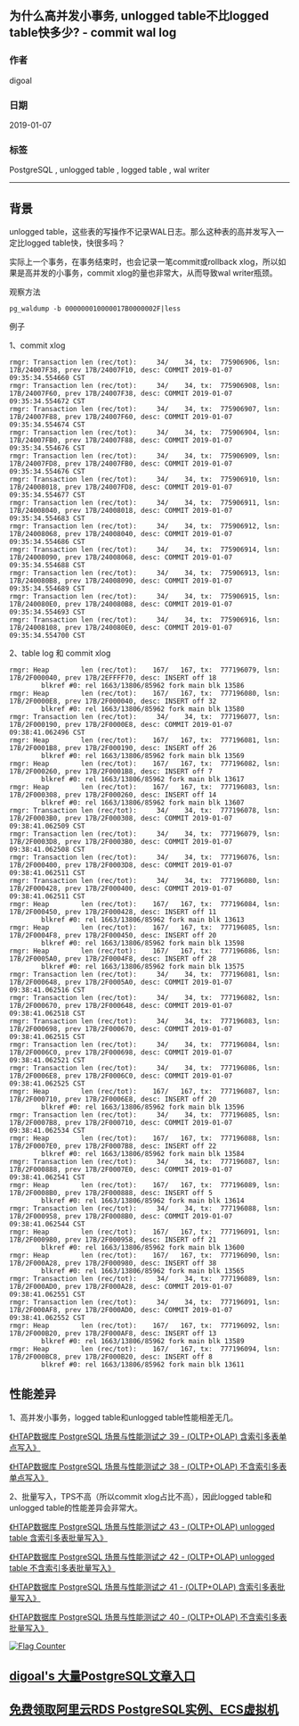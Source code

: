 ## 为什么高并发小事务, unlogged table不比logged table快多少? - commit wal log 
    
### 作者    
digoal    
    
### 日期    
2019-01-07    
    
### 标签    
PostgreSQL , unlogged table , logged table , wal writer    
    
----    
    
## 背景    
unlogged table，这些表的写操作不记录WAL日志。那么这种表的高并发写入一定比logged table快，快很多吗？  
  
实际上一个事务，在事务结束时，也会记录一笔commit或rollback xlog，所以如果是高并发的小事务，commit xlog的量也非常大，从而导致wal writer瓶颈。  
  
观察方法  
  
```  
pg_waldump -b 000000010000017B0000002F|less  
```  
  
例子  
  
1、commit xlog  
  
```  
rmgr: Transaction len (rec/tot):     34/    34, tx:  775906906, lsn: 17B/24007F38, prev 17B/24007F10, desc: COMMIT 2019-01-07 09:35:34.554660 CST  
rmgr: Transaction len (rec/tot):     34/    34, tx:  775906908, lsn: 17B/24007F60, prev 17B/24007F38, desc: COMMIT 2019-01-07 09:35:34.554672 CST  
rmgr: Transaction len (rec/tot):     34/    34, tx:  775906907, lsn: 17B/24007F88, prev 17B/24007F60, desc: COMMIT 2019-01-07 09:35:34.554674 CST  
rmgr: Transaction len (rec/tot):     34/    34, tx:  775906904, lsn: 17B/24007FB0, prev 17B/24007F88, desc: COMMIT 2019-01-07 09:35:34.554676 CST  
rmgr: Transaction len (rec/tot):     34/    34, tx:  775906909, lsn: 17B/24007FD8, prev 17B/24007FB0, desc: COMMIT 2019-01-07 09:35:34.554676 CST  
rmgr: Transaction len (rec/tot):     34/    34, tx:  775906910, lsn: 17B/24008018, prev 17B/24007FD8, desc: COMMIT 2019-01-07 09:35:34.554677 CST  
rmgr: Transaction len (rec/tot):     34/    34, tx:  775906911, lsn: 17B/24008040, prev 17B/24008018, desc: COMMIT 2019-01-07 09:35:34.554683 CST  
rmgr: Transaction len (rec/tot):     34/    34, tx:  775906912, lsn: 17B/24008068, prev 17B/24008040, desc: COMMIT 2019-01-07 09:35:34.554686 CST  
rmgr: Transaction len (rec/tot):     34/    34, tx:  775906914, lsn: 17B/24008090, prev 17B/24008068, desc: COMMIT 2019-01-07 09:35:34.554688 CST  
rmgr: Transaction len (rec/tot):     34/    34, tx:  775906913, lsn: 17B/240080B8, prev 17B/24008090, desc: COMMIT 2019-01-07 09:35:34.554689 CST  
rmgr: Transaction len (rec/tot):     34/    34, tx:  775906915, lsn: 17B/240080E0, prev 17B/240080B8, desc: COMMIT 2019-01-07 09:35:34.554693 CST  
rmgr: Transaction len (rec/tot):     34/    34, tx:  775906916, lsn: 17B/24008108, prev 17B/240080E0, desc: COMMIT 2019-01-07 09:35:34.554700 CST  
```  
  
2、table log 和 commit xlog  
  
```  
rmgr: Heap        len (rec/tot):    167/   167, tx:  777196079, lsn: 17B/2F000040, prev 17B/2EFFFF70, desc: INSERT off 18  
        blkref #0: rel 1663/13806/85962 fork main blk 13586  
rmgr: Heap        len (rec/tot):    167/   167, tx:  777196080, lsn: 17B/2F0000E8, prev 17B/2F000040, desc: INSERT off 32  
        blkref #0: rel 1663/13806/85962 fork main blk 13580  
rmgr: Transaction len (rec/tot):     34/    34, tx:  777196077, lsn: 17B/2F000190, prev 17B/2F0000E8, desc: COMMIT 2019-01-07 09:38:41.062496 CST  
rmgr: Heap        len (rec/tot):    167/   167, tx:  777196081, lsn: 17B/2F0001B8, prev 17B/2F000190, desc: INSERT off 26  
        blkref #0: rel 1663/13806/85962 fork main blk 13569  
rmgr: Heap        len (rec/tot):    167/   167, tx:  777196082, lsn: 17B/2F000260, prev 17B/2F0001B8, desc: INSERT off 7  
        blkref #0: rel 1663/13806/85962 fork main blk 13617  
rmgr: Heap        len (rec/tot):    167/   167, tx:  777196083, lsn: 17B/2F000308, prev 17B/2F000260, desc: INSERT off 14  
        blkref #0: rel 1663/13806/85962 fork main blk 13607  
rmgr: Transaction len (rec/tot):     34/    34, tx:  777196078, lsn: 17B/2F0003B0, prev 17B/2F000308, desc: COMMIT 2019-01-07 09:38:41.062509 CST  
rmgr: Transaction len (rec/tot):     34/    34, tx:  777196079, lsn: 17B/2F0003D8, prev 17B/2F0003B0, desc: COMMIT 2019-01-07 09:38:41.062508 CST  
rmgr: Transaction len (rec/tot):     34/    34, tx:  777196076, lsn: 17B/2F000400, prev 17B/2F0003D8, desc: COMMIT 2019-01-07 09:38:41.062511 CST  
rmgr: Transaction len (rec/tot):     34/    34, tx:  777196080, lsn: 17B/2F000428, prev 17B/2F000400, desc: COMMIT 2019-01-07 09:38:41.062511 CST  
rmgr: Heap        len (rec/tot):    167/   167, tx:  777196084, lsn: 17B/2F000450, prev 17B/2F000428, desc: INSERT off 11  
        blkref #0: rel 1663/13806/85962 fork main blk 13613  
rmgr: Heap        len (rec/tot):    167/   167, tx:  777196085, lsn: 17B/2F0004F8, prev 17B/2F000450, desc: INSERT off 20  
        blkref #0: rel 1663/13806/85962 fork main blk 13598  
rmgr: Heap        len (rec/tot):    167/   167, tx:  777196086, lsn: 17B/2F0005A0, prev 17B/2F0004F8, desc: INSERT off 28  
        blkref #0: rel 1663/13806/85962 fork main blk 13575  
rmgr: Transaction len (rec/tot):     34/    34, tx:  777196081, lsn: 17B/2F000648, prev 17B/2F0005A0, desc: COMMIT 2019-01-07 09:38:41.062516 CST  
rmgr: Transaction len (rec/tot):     34/    34, tx:  777196082, lsn: 17B/2F000670, prev 17B/2F000648, desc: COMMIT 2019-01-07 09:38:41.062518 CST  
rmgr: Transaction len (rec/tot):     34/    34, tx:  777196083, lsn: 17B/2F000698, prev 17B/2F000670, desc: COMMIT 2019-01-07 09:38:41.062515 CST  
rmgr: Transaction len (rec/tot):     34/    34, tx:  777196084, lsn: 17B/2F0006C0, prev 17B/2F000698, desc: COMMIT 2019-01-07 09:38:41.062521 CST  
rmgr: Transaction len (rec/tot):     34/    34, tx:  777196086, lsn: 17B/2F0006E8, prev 17B/2F0006C0, desc: COMMIT 2019-01-07 09:38:41.062525 CST  
rmgr: Heap        len (rec/tot):    167/   167, tx:  777196087, lsn: 17B/2F000710, prev 17B/2F0006E8, desc: INSERT off 20  
        blkref #0: rel 1663/13806/85962 fork main blk 13596  
rmgr: Transaction len (rec/tot):     34/    34, tx:  777196085, lsn: 17B/2F0007B8, prev 17B/2F000710, desc: COMMIT 2019-01-07 09:38:41.062534 CST  
rmgr: Heap        len (rec/tot):    167/   167, tx:  777196088, lsn: 17B/2F0007E0, prev 17B/2F0007B8, desc: INSERT off 22  
        blkref #0: rel 1663/13806/85962 fork main blk 13584  
rmgr: Transaction len (rec/tot):     34/    34, tx:  777196087, lsn: 17B/2F000888, prev 17B/2F0007E0, desc: COMMIT 2019-01-07 09:38:41.062541 CST  
rmgr: Heap        len (rec/tot):    167/   167, tx:  777196089, lsn: 17B/2F0008B0, prev 17B/2F000888, desc: INSERT off 5  
        blkref #0: rel 1663/13806/85962 fork main blk 13614  
rmgr: Transaction len (rec/tot):     34/    34, tx:  777196088, lsn: 17B/2F000958, prev 17B/2F0008B0, desc: COMMIT 2019-01-07 09:38:41.062544 CST  
rmgr: Heap        len (rec/tot):    167/   167, tx:  777196091, lsn: 17B/2F000980, prev 17B/2F000958, desc: INSERT off 21  
        blkref #0: rel 1663/13806/85962 fork main blk 13600  
rmgr: Heap        len (rec/tot):    167/   167, tx:  777196090, lsn: 17B/2F000A28, prev 17B/2F000980, desc: INSERT off 38  
        blkref #0: rel 1663/13806/85962 fork main blk 13565  
rmgr: Transaction len (rec/tot):     34/    34, tx:  777196089, lsn: 17B/2F000AD0, prev 17B/2F000A28, desc: COMMIT 2019-01-07 09:38:41.062551 CST  
rmgr: Transaction len (rec/tot):     34/    34, tx:  777196091, lsn: 17B/2F000AF8, prev 17B/2F000AD0, desc: COMMIT 2019-01-07 09:38:41.062552 CST  
rmgr: Heap        len (rec/tot):    167/   167, tx:  777196092, lsn: 17B/2F000B20, prev 17B/2F000AF8, desc: INSERT off 13  
        blkref #0: rel 1663/13806/85962 fork main blk 13589  
rmgr: Heap        len (rec/tot):    167/   167, tx:  777196094, lsn: 17B/2F000BC8, prev 17B/2F000B20, desc: INSERT off 8  
        blkref #0: rel 1663/13806/85962 fork main blk 13611  
```  
  
## 性能差异  
1、高并发小事务，logged table和unlogged table性能相差无几。  
  
[《HTAP数据库 PostgreSQL 场景与性能测试之 39 - (OLTP+OLAP) 含索引多表单点写入》](../201711/20171107_40.md)    
  
[《HTAP数据库 PostgreSQL 场景与性能测试之 38 - (OLTP+OLAP) 不含索引多表单点写入》](../201711/20171107_39.md)    
  
2、批量写入，TPS不高（所以commit xlog占比不高），因此logged table和unlogged table的性能差异会非常大。  
  
[《HTAP数据库 PostgreSQL 场景与性能测试之 43 - (OLTP+OLAP) unlogged table 含索引多表批量写入》](../201711/20171107_44.md)    
  
[《HTAP数据库 PostgreSQL 场景与性能测试之 42 - (OLTP+OLAP) unlogged table 不含索引多表批量写入》](../201711/20171107_43.md)    
  
[《HTAP数据库 PostgreSQL 场景与性能测试之 41 - (OLTP+OLAP) 含索引多表批量写入》](../201711/20171107_42.md)    
  
[《HTAP数据库 PostgreSQL 场景与性能测试之 40 - (OLTP+OLAP) 不含索引多表批量写入》](../201711/20171107_41.md)    
    
  
<a rel="nofollow" href="http://info.flagcounter.com/h9V1"  ><img src="http://s03.flagcounter.com/count/h9V1/bg_FFFFFF/txt_000000/border_CCCCCC/columns_2/maxflags_12/viewers_0/labels_0/pageviews_0/flags_0/"  alt="Flag Counter"  border="0"  ></a>  
  
  
## [digoal's 大量PostgreSQL文章入口](https://github.com/digoal/blog/blob/master/README.md "22709685feb7cab07d30f30387f0a9ae")
  
  
## [免费领取阿里云RDS PostgreSQL实例、ECS虚拟机](https://free.aliyun.com/ "57258f76c37864c6e6d23383d05714ea")
  
